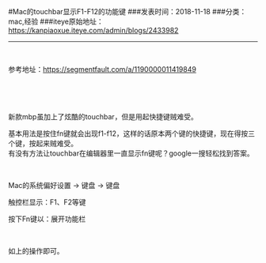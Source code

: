 #Mac的touchbar显示F1-F12的功能键
###发表时间：2018-11-18
###分类：mac,经验
###iteye原始地址：<a href="https://kanpiaoxue.iteye.com/admin/blogs/2433982" target="_blank">https://kanpiaoxue.iteye.com/admin/blogs/2433982</a>

---

<div class="iteye-blog-content-contain" style="font-size: 14px;"> 
 <p>&nbsp;</p> 
 <p>参考地址：<a href="https://segmentfault.com/a/1190000011419849">https://segmentfault.com/a/1190000011419849</a></p> 
 <p>&nbsp;</p> 
 <p>&nbsp;</p> 
 <p style="">新款mbp虽加上了炫酷的touchbar，但是用起快捷键贼难受。</p> 
 <p style="">基本用法是按住fn键就会出现f1-f12，这样的话原本两个键的快捷键，现在得按三个键，按起来贼难受。<br style="">有没有方法让touchbar在编辑器里一直显示fn键呢？google一搜轻松找到答案。</p> 
 <p style="">&nbsp;</p> 
 <p style="">Mac的系统偏好设置 -&gt; 键盘 -&gt; 键盘&nbsp;</p> 
 <p style="">触控栏显示：F1、F2等键</p> 
 <p style="">按下Fn键以：展开功能栏</p> 
 <p style="">&nbsp;</p> 
 <p style="">如上的操作即可。</p> 
 <p style="">&nbsp;</p> 
</div>